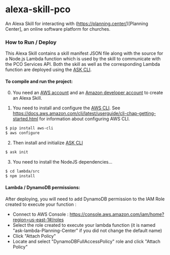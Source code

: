 # alexa-skill-pco
An Alexa Skill for interacting with (https://planning.center/)[Planning Center], an online software platform for churches.

### How to Run / Deploy

This Alexa Skill contains a skill manifest JSON file along with the source for a Node.js Lambda function which is used 
by the skill to communicate with the PCO Services API. Both the skill as well as the corresponding Lambda function are 
deployed using the [ASK CLI](https://developer.amazon.com/docs/smapi/quick-start-alexa-skills-kit-command-line-interface.html). 

#### To compile and run the project:

0. You need an [AWS account](https://aws.amazon.com) and an [Amazon developer account](https://developer.amazon.com) to 
create an Alexa Skill.

1. You need to install and configure the [AWS CLI](https://aws.amazon.com/cli/). See https://docs.aws.amazon.com/cli/latest/userguide/cli-chap-getting-started.html
for information about configuring AWS CLI.

```bash
$ pip install aws-cli
$ aws configure 
```

2. Then install and initialize [ASK CLI](https://developer.amazon.com/docs/smapi/quick-start-alexa-skills-kit-command-line-interface.html)

```bash
$ ask init
```

3. You need to install the NodeJS dependencies...

```bash
$ cd lambda/src
$ npm install
```

#### Lambda / DynamoDB permissions:

After deploying, you will need to add DynamoDB permission to the IAM Role created to execute your function :

- Connect to AWS Console : https://console.aws.amazon.com/iam/home?region=us-east-1#/roles
- Select the role created to execute your lambda function (it is named "ask-lambda-Planning-Center" if you did not change the default name)
- Click "Attach Policy"
- Locate and select "DynamoDBFullAccessPolicy" role and click "Attach Policy"